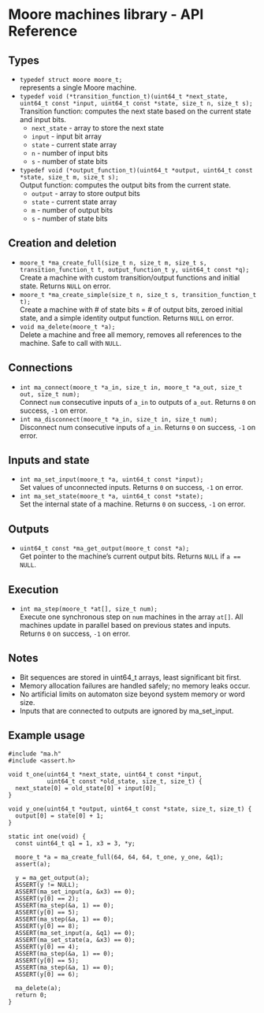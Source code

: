 # Moore machines library - API Reference

## Types
- `typedef struct moore moore_t;`\
  represents a single Moore machine.
- `typedef void (*transition_function_t)(uint64_t *next_state, uint64_t const *input, uint64_t const *state, size_t n, size_t s);`\
   Transition function: computes the next state based on the current state and input bits.
  - `next_state` - array to store the next state
  - `input` - input bit array
  - `state` - current state array
  - `n` - number of input bits
  - `s` - number of state bits
- `typedef void (*output_function_t)(uint64_t *output, uint64_t const *state, size_t m, size_t s);`\
  Output function: computes the output bits from the current state.
  - `output` - array to store output bits
  - `state` - current state array
  - `m` - number of output bits
  - `s` - number of state bits

## Creation and deletion
- `moore_t *ma_create_full(size_t n, size_t m, size_t s, transition_function_t t, output_function_t y, uint64_t const *q);`\
  Create a machine with custom transition/output functions and initial state. Returns `NULL` on error.
- `moore_t *ma_create_simple(size_t n, size_t s, transition_function_t t);`\
  Create a machine with # of state bits = # of output bits, zeroed initial state, and a simple identity output function. Returns `NULL` on error.
- `void ma_delete(moore_t *a);`\
  Delete a machine and free all memory, removes all references to the machine. Safe to call with `NULL`.

## Connections
- `int ma_connect(moore_t *a_in, size_t in, moore_t *a_out, size_t out, size_t num);`\
  Connect `num` consecutive inputs of `a_in` to outputs of `a_out`. Returns `0` on success, `-1` on error.
- `int ma_disconnect(moore_t *a_in, size_t in, size_t num);`\
  Disconnect num consecutive inputs of `a_in`. Returns `0` on success, `-1` on error.

## Inputs and state
- `int ma_set_input(moore_t *a, uint64_t const *input);`\
  Set values of unconnected inputs. Returns `0` on success, `-1` on error.
- `int ma_set_state(moore_t *a, uint64_t const *state);`\
  Set the internal state of a machine. Returns `0` on success, `-1` on error.

## Outputs
- `uint64_t const *ma_get_output(moore_t const *a);`\
  Get pointer to the machine’s current output bits. Returns `NULL` if `a == NULL`.

## Execution
- `int ma_step(moore_t *at[], size_t num);`\
  Execute one synchronous step on `num` machines in the array `at[]`. All machines update in parallel based on previous states and inputs. Returns `0` on success, `-1` on error.

## Notes
- Bit sequences are stored in uint64_t arrays, least significant bit first.
- Memory allocation failures are handled safely; no memory leaks occur.
- No artificial limits on automaton size beyond system memory or word size.
- Inputs that are connected to outputs are ignored by ma_set_input.

## Example usage
```
#include "ma.h"
#include <assert.h>

void t_one(uint64_t *next_state, uint64_t const *input,
           uint64_t const *old_state, size_t, size_t) {
  next_state[0] = old_state[0] + input[0];
}

void y_one(uint64_t *output, uint64_t const *state, size_t, size_t) {
  output[0] = state[0] + 1;
}

static int one(void) {
  const uint64_t q1 = 1, x3 = 3, *y;

  moore_t *a = ma_create_full(64, 64, 64, t_one, y_one, &q1);
  assert(a);

  y = ma_get_output(a);
  ASSERT(y != NULL);
  ASSERT(ma_set_input(a, &x3) == 0);
  ASSERT(y[0] == 2);
  ASSERT(ma_step(&a, 1) == 0);
  ASSERT(y[0] == 5);
  ASSERT(ma_step(&a, 1) == 0);
  ASSERT(y[0] == 8);
  ASSERT(ma_set_input(a, &q1) == 0);
  ASSERT(ma_set_state(a, &x3) == 0);
  ASSERT(y[0] == 4);
  ASSERT(ma_step(&a, 1) == 0);
  ASSERT(y[0] == 5);
  ASSERT(ma_step(&a, 1) == 0);
  ASSERT(y[0] == 6);

  ma_delete(a);
  return 0;
}
```
